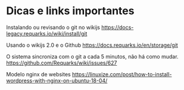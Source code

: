 <!-- TITLE: Criando Rotinas na Wiki ÁguasML -->
<!-- SUBTITLE: Links e anotações importantes para cria Rotinas na Wiki ÁguasML -->

# Dicas e links importantes


Instalando ou revisando o git no wikijs
https://docs-legacy.requarks.io/wiki/install/git

Usando o wikijs  2.0 e o Github 
https://docs.requarks.io/en/storage/git

O sistema sincroniza com o git a cada 5 minutos, não há como mudar.
https://github.com/Requarks/wiki/issues/627

Modelo nginx de websites
https://linuxize.com/post/how-to-install-wordpress-with-nginx-on-ubuntu-18-04/